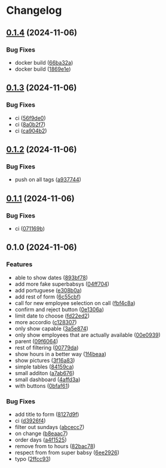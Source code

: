 # Changelog

## [0.1.4](https://github.com/BabsyIT/onboarder/compare/v0.1.3...v0.1.4) (2024-11-06)


### Bug Fixes

* docker build ([66ba32a](https://github.com/BabsyIT/onboarder/commit/66ba32a19580a9775d9947d773b011ef87677b7b))
* docker build ([1869e1e](https://github.com/BabsyIT/onboarder/commit/1869e1e5eefb13332eb22b1d5cf34208b14b2347))

## [0.1.3](https://github.com/BabsyIT/onboarder/compare/v0.1.2...v0.1.3) (2024-11-06)


### Bug Fixes

* ci ([56f9de0](https://github.com/BabsyIT/onboarder/commit/56f9de0eaf68903e10b76e93f0e25a507cc9784e))
* ci ([8a0b2f7](https://github.com/BabsyIT/onboarder/commit/8a0b2f776cb812e5f3d659af715a7d33000fed8d))
* ci ([ca904b2](https://github.com/BabsyIT/onboarder/commit/ca904b214ea0bc612b75e055bdf41dd5ef73c629))

## [0.1.2](https://github.com/BabsyIT/onboarder/compare/v0.1.1...v0.1.2) (2024-11-06)


### Bug Fixes

* push on all tags ([a937744](https://github.com/BabsyIT/onboarder/commit/a937744e71fc09d786ec8e634f0ca4348803772a))

## [0.1.1](https://github.com/BabsyIT/onboarder/compare/v0.1.0...v0.1.1) (2024-11-06)


### Bug Fixes

* ci ([071169b](https://github.com/BabsyIT/onboarder/commit/071169b1fa66675ea82cc7f46d897b0a1826afbd))

## 0.1.0 (2024-11-06)


### Features

* able to show dates ([893bf78](https://github.com/BabsyIT/onboarder/commit/893bf78758ab18ffc6dd793beefe1ea0a9298c34))
* add more fake superbabsys ([04ff704](https://github.com/BabsyIT/onboarder/commit/04ff70462ce1c4b0b5cf7fc49a3877e02b44effd))
* add portuguese ([e308b0a](https://github.com/BabsyIT/onboarder/commit/e308b0a1a299be95443cbed4696fcbd5d5f8ff18))
* add rest of form ([6c55cbf](https://github.com/BabsyIT/onboarder/commit/6c55cbfd99f0e1413188f6e30951b90e75063060))
* call for new employee selection on call ([fbf4c8a](https://github.com/BabsyIT/onboarder/commit/fbf4c8af6490be38b827daa1c8d4871f5c6c65cb))
* confirm and reject button ([0e1306a](https://github.com/BabsyIT/onboarder/commit/0e1306a32479e8152cbb094d5a27bde3fb3a7425))
* limit date to choose ([fd22ed2](https://github.com/BabsyIT/onboarder/commit/fd22ed2104f4cb2bd910320041fa2bd38120d566))
* more accordio ([c128307](https://github.com/BabsyIT/onboarder/commit/c128307309c9b81a64ba0abc2d0c89f860c7d901))
* only show capable ([3a5e874](https://github.com/BabsyIT/onboarder/commit/3a5e874bf9352dff61adb592c569dc26794271ef))
* only show employees that are actually available ([00e0939](https://github.com/BabsyIT/onboarder/commit/00e093962b02dd396656475a0d561d039d7e9f0f))
* parent ([09f6064](https://github.com/BabsyIT/onboarder/commit/09f6064205da571047dd9e14b7c34c77142b9911))
* rest of filtering ([00779da](https://github.com/BabsyIT/onboarder/commit/00779da904dafc593ae2cd96c10e81ec91028bff))
* show hours in a better way ([1f4beaa](https://github.com/BabsyIT/onboarder/commit/1f4beaa92428df5b62b4b372ebc11bee21e27d76))
* show pictures ([3f16a83](https://github.com/BabsyIT/onboarder/commit/3f16a83a8c2881904dafc5c1c1452bf10dd23656))
* simple tables ([84159ca](https://github.com/BabsyIT/onboarder/commit/84159ca3dbb03b603b28c6ebc792b5dfb2881749))
* small additon ([a7ab676](https://github.com/BabsyIT/onboarder/commit/a7ab676edeacff3df4fcdfed7412d54d28ce87ad))
* small dashboard ([4affd3a](https://github.com/BabsyIT/onboarder/commit/4affd3aacd442727b1f7085234274a01e17ec2ee))
* with buttons ([0bfaf61](https://github.com/BabsyIT/onboarder/commit/0bfaf61c30e454123654e8999334bd5d9b1d4dca))


### Bug Fixes

* add title to form ([8127d9f](https://github.com/BabsyIT/onboarder/commit/8127d9fd2b7a51cd8c9b872ba7cbdb458c217946))
* ci ([d3926f4](https://github.com/BabsyIT/onboarder/commit/d3926f40be2a05ebf123f9d54f48fa3cb27257ad))
* filter out sundays ([abcecc7](https://github.com/BabsyIT/onboarder/commit/abcecc7753a2464a06658bc097929dce1ad92367))
* on change ([b8eaac7](https://github.com/BabsyIT/onboarder/commit/b8eaac725e994b1a387f8cfda31e2910a4f5902e))
* order days ([a4f1525](https://github.com/BabsyIT/onboarder/commit/a4f15251e7e7b9aa523aae8a5d912ece2e65b2cd))
* remove from to hours ([82bac78](https://github.com/BabsyIT/onboarder/commit/82bac788082cd913df1b642586109b34ae06c9e7))
* respect from from super babsy ([6ee2926](https://github.com/BabsyIT/onboarder/commit/6ee292633935b252b7ae14b60b19404802e41d63))
* typo ([2ffcc93](https://github.com/BabsyIT/onboarder/commit/2ffcc93e897f539b4add96f1adca830c643dab71))
